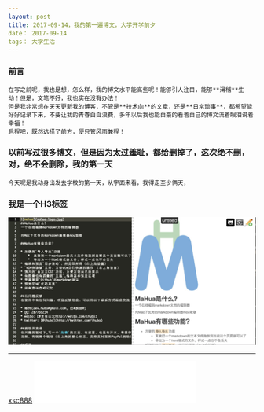 ```yaml
---
layout: post
title: 2017-09-14，我的第一遍博文，大学开学前夕
date： 2017-09-14
tags： 大学生活
---
```


### 前言
    
    在写之前呢，我也是想，怎么样，我的博文水平能高些呢！能够引人注目，能够**滑稽**生动！但是，文笔不好，我也实在没有办法！
    但是我非常想在天天更新我的博客，不管是**技术向**的文章，还是**日常琐事**，都希望能好好记录下来，不要让我的青春白白浪费，多年以后我也能自豪的看着自己的博文流着眼泪说着幸福！
    启程吧，既然选择了前方，便只管风雨兼程！

### 以前写过很多博文，但是因为太过羞耻，都给删掉了，这次绝不删，对，绝不会删除，我的第一天

    今天呢是我动身出发去学校的第一天，从字面来看，我得走至少俩天，

<h3>我是一个H3标签</h3>
<img src="/images/posts/markdown/image1.png">
<hr/>
<a href="blog.xsc888.cn">xsc888</a>
<iframe frameborder="no" border="0" marginwidth="0" marginheight="0" width=330 height=86 src="//music.163.com/outchain/player?type=2&id=504974392&auto=1&height=66"></iframe>